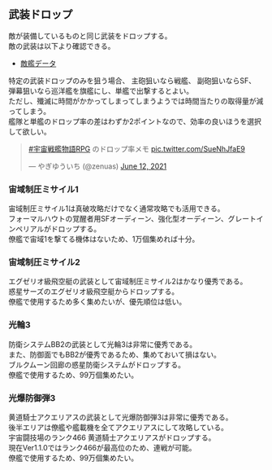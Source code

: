 ## 武装ドロップ

敵が装備しているものと同じ武装をドロップする。  
敵の武装は以下より確認できる。  

* [敵艦データ](https://docs.google.com/spreadsheets/d/1VJwT5TLADusvgFh__hNiPMehEG7NptADB-4GO-5hSI4/edit?usp=sharing)

特定の武装ドロップのみを狙う場合、
主砲狙いなら戦艦、
副砲狙いならSF、
弾幕狙いなら巡洋艦を旗艦にし、単艦で出撃するとよい。  
ただし、殲滅に時間がかかってしまってしまうようでは時間当たりの取得量が減ってしまう。  
艦隊と単艦のドロップ率の差はわずか2ポイントなので、効率の良いほうを選択して欲しい。  

<blockquote class="twitter-tweet"><p lang="ja" dir="ltr"><a href="https://twitter.com/hashtag/%E5%AE%87%E5%AE%99%E6%88%A6%E8%89%A6%E7%89%A9%E8%AA%9ERPG?src=hash&amp;ref_src=twsrc%5Etfw">#宇宙戦艦物語RPG</a> のドロップ率メモ <a href="https://t.co/SueNhJfaE9">pic.twitter.com/SueNhJfaE9</a></p>&mdash; やぎゆういち (@zenuas) <a href="https://twitter.com/zenuas/status/1403690220298465281?ref_src=twsrc%5Etfw">June 12, 2021</a></blockquote> <script async src="https://platform.twitter.com/widgets.js" charset="utf-8"></script>


### 宙域制圧ミサイル1
宙域制圧ミサイル1は真破攻略だけでなく通常攻略でも活用できる。  
フォーマルハウトの覚醒者用SFオーディーン、強化型オーディーン、グレートインペリアルがドロップする。  
僚艦で宙域1を撃てる機体はないため、1万個集めれば十分。  

### 宙域制圧ミサイル2
エグゼリオ級飛空艇の武装として宙域制圧ミサイル2はかなり優秀である。  
惑星サーズのエグゼリオ級飛空艇からドロップする。  
僚艦で使用するため多く集めたいが、優先順位は低い。  

### 光輪3
防衛システムBB2の武装として光輪3は非常に優秀である。  
また、防御面でもBB2が優秀であるため、集めておいて損はない。  
ブルクムーン回廊の惑星防衛システムがドロップする。  
僚艦で使用するため、99万個集めたい。  

### 光爆防御弾3
黄道騎士アクエリアスの武装として光爆防御弾3は非常に優秀である。  
後半エリアは僚艦や艦載機を全てアクエリアスにして攻略している。  
宇宙闘技場のランク466 黄道騎士アクエリアスがドロップする。  
現在Ver1.1.0ではランク466が最高位のため、連戦が可能。  
僚艦で使用するため、99万個集めたい。  
